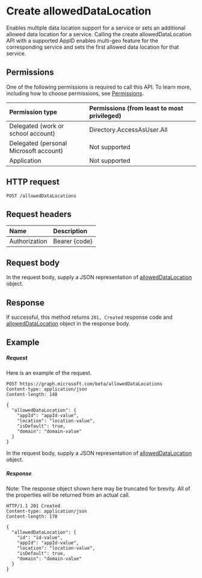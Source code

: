 # Create allowedDataLocation

Enables multiple data location support for a service or sets an additional allowed data location for a service.  Calling the create allowedDataLocation API with a supported AppID enables multi-geo feature for the corresponding service and sets the first allowed data location for that service.

## Permissions
One of the following permissions is required to call this API. To learn more, including how to choose permissions, see [Permissions](../../../concepts/permissions_reference.md).

|Permission type      | Permissions (from least to most privileged)              |
|:--------------------|:---------------------------------------------------------|
|Delegated (work or school account) |  Directory.AccessAsUser.All  |
|Delegated (personal Microsoft account) | Not supported |
|Application | Not supported | 

## HTTP request
<!-- { "blockType": "ignored" } -->
```http
POST /allowedDataLocations

```
## Request headers
| Name       | Description|
|:---------------|:----------|
| Authorization  | Bearer {code}|

## Request body

In the request body, supply a JSON representation of [allowedDataLocation](../resources/alloweddatalocation.md) object.

## Response
If successful, this method returns `201, Created` response code and [allowedDataLocation](../resources/alloweddatalocation.md) object in the response body.

## Example

##### Request
Here is an example of the request.
<!-- {
  "blockType": "request",
  "name": "create_alloweddatalocation_from_alloweddatalocations"
}-->
```http
POST https://graph.microsoft.com/beta/allowedDataLocations
Content-type: application/json
Content-length: 148

{
  "allowedDataLocation": {
    "appId": "appId-value",
    "location": "location-value",
    "isDefault": true,
    "domain": "domain-value"
  }
}
```
In the request body, supply a JSON representation of [allowedDataLocation](../resources/alloweddatalocation.md) object.

##### Response

Note: The response object shown here may be truncated for brevity. All of the properties will be returned from an actual call.
<!-- {
  "blockType": "response",
  "truncated": true,
  "@odata.type": "microsoft.graph.allowedDataLocation"
} -->
```http
HTTP/1.1 201 Created
Content-type: application/json
Content-length: 170

{
  "allowedDataLocation": {
    "id": "id-value",
    "appId": "appId-value",
    "location": "location-value",
    "isDefault": true,
    "domain": "domain-value"
  }
}
```

<!-- uuid: 8fcb5dbc-d5aa-4681-8e31-b001d5168d79
2015-10-25 14:57:30 UTC -->
<!-- {
  "type": "#page.annotation",
  "description": "Create allowedDataLocation",
  "keywords": "",
  "section": "documentation",
  "tocPath": ""
}-->